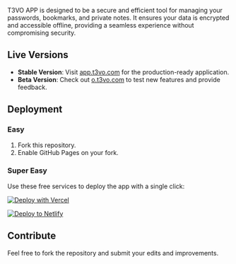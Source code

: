T3VO APP is designed to be a secure and efficient tool for managing your passwords, bookmarks, and private notes. It ensures your data is encrypted and accessible offline, providing a seamless experience without compromising security.

## Live Versions

- **Stable Version**: Visit [app.t3vo.com](https://app.t3vo.com) for the production-ready application.
- **Beta Version**: Check out [o.t3vo.com](https://o.t3vo.com) to test new features and provide feedback.

## Deployment

### Easy

1. Fork this repository.
2. Enable GitHub Pages on your fork.

### Super Easy

Use these free services to deploy the app with a single click:

[![Deploy with Vercel](https://vercel.com/button)](https://vercel.com/new/clone?repository-url=https://github.com/t3volabs/t3vo-app/tree/stable)

[![Deploy to Netlify](https://www.netlify.com/img/deploy/button.svg)](https://app.netlify.com/start/deploy?repository=https://github.com/t3volabs/t3vo-app&branch=stable)

## Contribute

Feel free to fork the repository and submit your edits and improvements.
